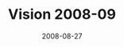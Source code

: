 ---
layout: message
category: message
series: "Last Wednesday (August)"
title: "Vision 2008-09"
date: 2008-08-27
audio-description: "Brian Tome discusses the vision for the upcoming year by re-examining the first twelve years of crossroads' existence."
audio: "http://s3.amazonaws.com/crossroadsaudiomessages/LW-August.mp3"
audio-title: "Vision 2008-09"
audio-duration: "36:30"
---